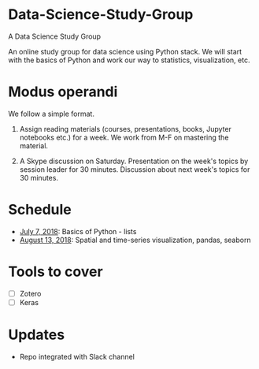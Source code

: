 # Data-Science-Study-Group
A Data Science Study Group

An online study group for data science using Python stack. We will start with the basics of Python and work our way to statistics, visualization, etc.

# Modus operandi

We follow a simple format. 

1. Assign reading materials (courses, presentations, books, Jupyter notebooks etc.) for a week. We work from  M-F on mastering the material.

2. A Skype discussion on Saturday. Presentation on the week's topics by session leader for 30 minutes. Discussion about next week's topics for 30 minutes.

# Schedule 
* [July 7, 2018](/week1): Basics of Python - lists
* [August 13, 2018](/week2): Spatial and time-series visualization, pandas, seaborn

# Tools to cover 
- [ ] Zotero
- [ ] Keras

# Updates
* Repo integrated with Slack channel
